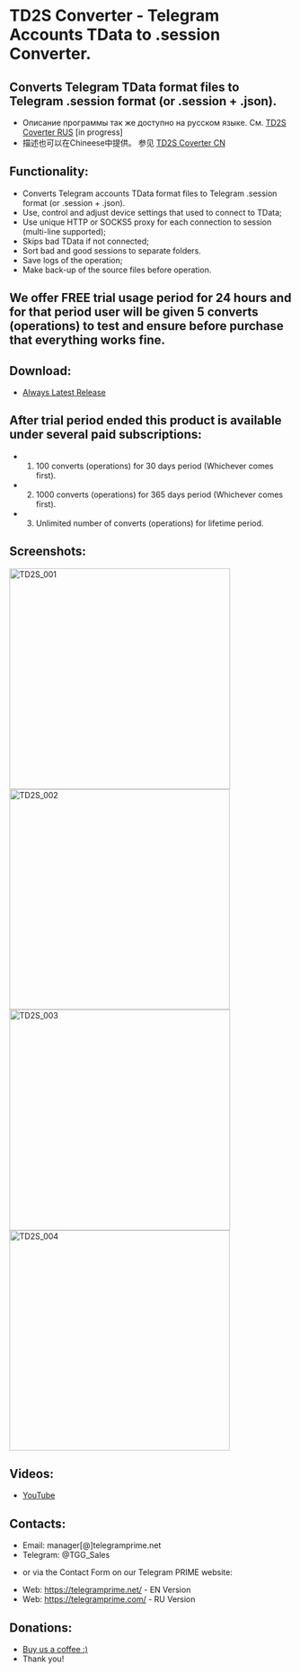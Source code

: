 # TD2S Converter - Telegram Accounts TData to .session Converter.
## Converts Telegram TData format files to Telegram .session format (or .session + .json).
 
 * Описание программы так же доступно на русском языке. См. [TD2S Coverter RUS](https://github.com/telegram-prime/Telegram-TData-to-Session-Converter-RU/) [in progress]
 * 描述也可以在Chineese中提供。 参见 [TD2S Coverter CN](https://github.com/telegram-prime/Telegram-TData-to-Session-Converter-CN)


## Functionality:
 - Converts Telegram accounts TData format files to Telegram .session format (or .session + .json).
 - Use, control and adjust device settings that used to connect to TData;
 - Use unique HTTP or SOCKS5 proxy for each connection to session (multi-line supported);
 - Skips bad TData if not connected;
 - Sort bad and good sessions to separate folders.
 - Save logs of the operation;
 - Make back-up of the source files before operation.


## We offer FREE trial usage period for 24 hours and for that period user will be given 5 converts (operations) to test and ensure before purchase that everything works fine. 

## Download:
 - [Always Latest Release](https://github.com/telegram-prime/Telegram-TData-to-Session-Converter/releases/latest)


## After trial period ended this product is available under several paid subscriptions: 
- 1.  100  converts (operations) for 30 days period (Whichever comes first).
- 2.  1000 converts (operations) for 365 days period (Whichever comes first).
- 3.  Unlimited number of converts (operations) for lifetime period.


## Screenshots:

<img width="393" alt="TD2S_001" src="https://user-images.githubusercontent.com/94137664/209485859-b85b762e-b36a-46bf-bcbf-2d4cfa420270.png"> <img width="392" alt="TD2S_002" src="https://user-images.githubusercontent.com/94137664/209485861-a6fa3f0d-4fab-4a0d-ad27-ecf7a4c35c6f.png">
<img width="393" alt="TD2S_003" src="https://user-images.githubusercontent.com/94137664/209485858-0e3b9131-8ba8-4c99-8984-da5ca6a0c001.png"> <img width="392" alt="TD2S_004" src="https://user-images.githubusercontent.com/94137664/209485856-91316d3f-4f6c-4c71-86e1-90de1b930b87.png">

## Videos:
- [YouTube](https://youtu.be/1OCWyrkrbwU)


##  Contacts:
- Email: manager[@]telegramprime.net
- Telegram: @TGG_Sales

* or via the Contact Form on our Telegram PRIME website:
- Wеb: https://telegramprime.net/ - EN Version
- Wеb: https://telegramprime.com/ - RU Version


## Donations:
* [Buy us a coffee :)](https://commerce.coinbase.com/checkout/a0495346-539e-48df-9b43-880a3b93dc8b)
* Thank you!





